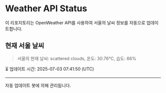 
# Weather API Status

이 리포지토리는 OpenWeather API를 사용하여 서울의 날씨 정보를 자동으로 업데이트합니다.

## 현재 서울 날씨
> 서울의 현재 날씨: scattered clouds, 온도: 30.76°C, 습도: 66%

⏳ 업데이트 시간: 2025-07-03 07:41:50 (UTC)

---
자동 업데이트 봇에 의해 관리됩니다.
